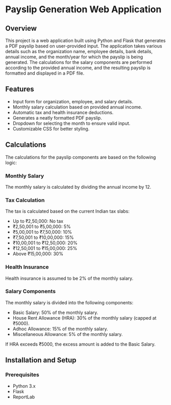 # Payslip Generation Web Application

## Overview

This project is a web application built using Python and Flask that generates a PDF payslip based on user-provided input. The application takes various details such as the organization name, employee details, bank details, annual income, and the month/year for which the payslip is being generated. The calculations for the salary components are performed according to the provided annual income, and the resulting payslip is formatted and displayed in a PDF file.

## Features

- Input form for organization, employee, and salary details.
- Monthly salary calculation based on provided annual income.
- Automatic tax and health insurance deductions.
- Generates a neatly formatted PDF payslip.
- Dropdown for selecting the month to ensure valid input.
- Customizable CSS for better styling.

## Calculations

The calculations for the payslip components are based on the following logic:

### Monthly Salary

The monthly salary is calculated by dividing the annual income by 12.

### Tax Calculation

The tax is calculated based on the current Indian tax slabs:

- Up to ₹2,50,000: No tax
- ₹2,50,001 to ₹5,00,000: 5%
- ₹5,00,001 to ₹7,50,000: 10%
- ₹7,50,001 to ₹10,00,000: 15%
- ₹10,00,001 to ₹12,50,000: 20%
- ₹12,50,001 to ₹15,00,000: 25%
- Above ₹15,00,000: 30%

### Health Insurance

Health insurance is assumed to be 2% of the monthly salary.

### Salary Components

The monthly salary is divided into the following components:

- Basic Salary: 50% of the monthly salary.
- House Rent Allowance (HRA): 30% of the monthly salary (capped at ₹5000).
- Adhoc Allowance: 15% of the monthly salary.
- Miscellaneous Allowance: 5% of the monthly salary.

If HRA exceeds ₹5000, the excess amount is added to the Basic Salary.

## Installation and Setup

### Prerequisites

- Python 3.x
- Flask
- ReportLab